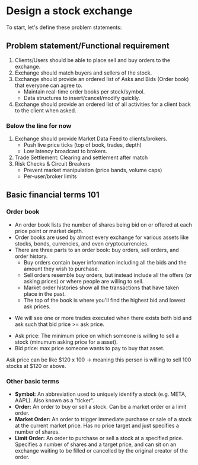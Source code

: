 # Design a stock exchange

To start, let's define these problem statements:

## Problem statement/Functional requirement
1. Clients/Users should be able to place sell and buy orders to the exchange. 
2. Exchange should match buyers and sellers of the stock.
3. Exchange should provide an ordered list of Asks and Bids (Order book) that everyone can agree to.
    - Maintain real-time order books per stock/symbol.
    - Data structures to insert/cancel/modify quickly.
4. Exchange should provide an ordered list of all activities for a client back to the client when asked.

### Below the line for now
1. Exchange should provide Market Data Feed to clients/brokers.
    - Push live price ticks (top of book, trades, depth)
    - Low latency broadcast to brokers.
2. Trade Settlement: Clearing and settlement after match
3. Risk Checks & Circuit Breakers
    - Prevent market manipulation (price bands, volume caps)
    - Per-user/broker limits

## Basic financial terms 101
### Order book
 - An order book lists the number of shares being bid on or offered at each price point or market depth.
 - Order books are used by almost every exchange for various assets like stocks, bonds, currencies, and even cryptocurrencies.
 - There are three parts to an order book: buy orders, sell orders, and order history.
    - Buy orders contain buyer information including all the bids and the amount they wish to purchase.
    - Sell orders resemble buy orders, but instead include all the offers (or asking prices) or where people are willing to sell.
    - Market order histories show all the transactions that have taken place in the past.
    - The top of the book is where you'll find the highest bid and lowest ask prices.

* We will see one or more trades executed when there exists both bid and ask such that bid price >= ask price.
 - Ask price: The minimum price on which someone is willing to sell a stock (minumum asking price for a asset).
 - Bid price: max price someone wants to pay to buy that asset.

 Ask price can be like $120 x 100 -> meaning this person is willing to sell 100 stocks at $120 or above.

### Other basic terms
- **Symbol:** An abbreviation used to uniquely identify a stock (e.g. META, AAPL). Also known as a "ticker".
- **Order:** An order to buy or sell a stock. Can be a market order or a limit order.
- **Market Order:** An order to trigger immediate purchase or sale of a stock at the current market price. Has no price target and just specifies a number of shares.
- **Limit Order:** An order to purchase or sell a stock at a specified price. Specifies a number of shares and a target price, and can sit on an exchange waiting to be filled or cancelled by the original creator of the order.
